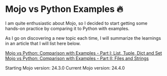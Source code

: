 # Mojo vs Python Examples 🔥

I am quite enthusiastic about Mojo, so I decided to start getting some hands-on practice by comparing it to Python with examples.

As I go on discovering a new topic each time, I will summarize the learnings in an article that I will list here below.

[Mojo vs Python: Comparison with Examples - Part I: List, Tuple, Dict and Set](https://rolkotech.blogspot.com/2024/06/mojo-vs-python-comparison-with-examples-list-tuple-dict-set.html)
[Mojo vs Python: Comparison with Examples - Part II: Files and Strings](https://rolkotech.blogspot.com/2024/05/mojo-vs-python-comparison-with-examples-file-string.html)

Starting Mojo version: 24.3.0
Current Mojo version: 24.4.0